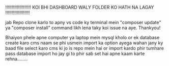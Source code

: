 !!!!!!!!!!!!!!!!!!!! KOI BHI DASHBOARD WALY FOLDER KO HATH NA LAGAY !!!!!!!!!!!!!!!!!!!

jab Repo clone karlo to apny vs code ky terminal mein "composer update" ya "composer install" command likh lena taky koi issue na aye. Thankyou!

Bhaiyon phele apne computer ya laptop mein mysql kholo or ek database create karo cms naam se phi usmein import ka option ayega wahan jany ky baad file select karo cms ki jo is repo mein hai or import kardo phir tumhare pass database import ho jay gi to phir sab set hai apne kaam karte rehna........